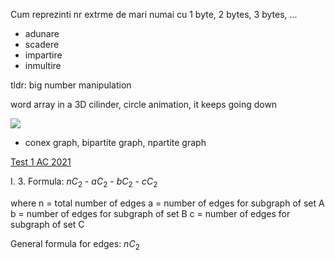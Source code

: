 Cum reprezinti nr extrme de mari numai cu 1 byte, 2 bytes, 3 bytes, ...

- adunare
- scadere
- impartire
- inmultire

tldr: big number manipulation

word array in a 3D cilinder, circle animation, it keeps going down

![](https://i.ytimg.com/vi/yVN8vy3xS9g/maxresdefault.jpg)

- conex graph, bipartite graph, npartite graph


[Test 1 AC 2021](https://ac.tuiasi.ro/wp-content/uploads/2021/07/TestInfoA.pdf)

I. 3. Formula: $n C_2$ - $a C_2$ - $b C_2$ - $c C_2$

where n = total number of edges
a = number of edges for subgraph of set A
b = number of edges for subgraph of set B
c = number of edges for subgraph of set C

General formula for edges: $n C_2$
